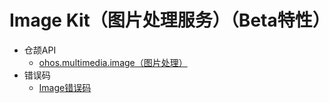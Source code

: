 # Image Kit（图片处理服务）（Beta特性）

- 仓颉API
    - [ohos.multimedia.image（图片处理）](cj-apis-image.md)
- 错误码
    - [Image错误码](../errorcodes/cj-errorcode-image.md)